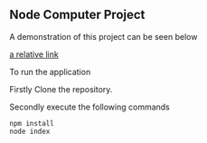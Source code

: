 ## Node Computer Project

A demonstration of this project can be seen below

[a relative link](./project-demo/project3.gif)

To run the application

Firstly Clone the repository.

Secondly execute the following commands

```
npm install
node index
```
